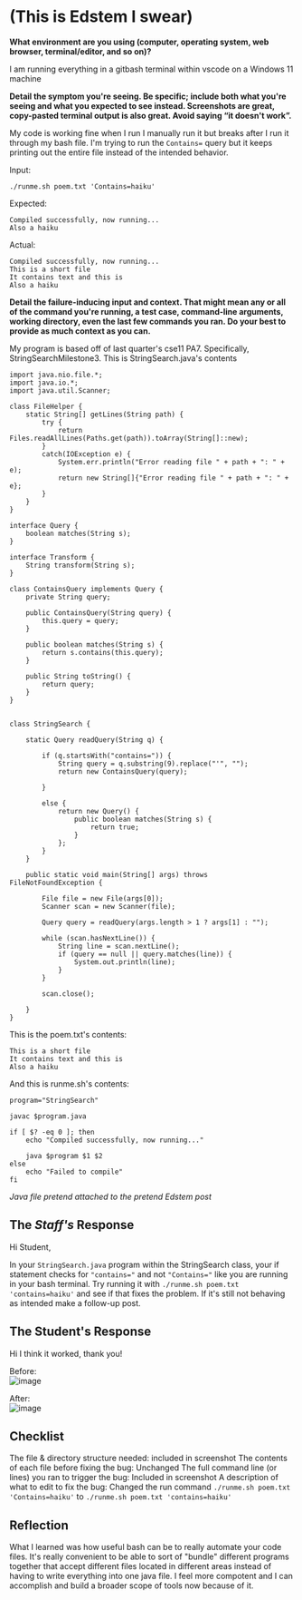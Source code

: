 # (This is Edstem I swear)

**What environment are you using (computer, operating system, web browser, terminal/editor, and so on)?**

I am running everything in a gitbash terminal within vscode on a Windows 11 machine

**Detail the symptom you're seeing. Be specific; include both what you're seeing and what you expected to see instead. Screenshots are great, copy-pasted terminal output is also great. Avoid saying “it doesn't work”.**

My code is working fine when I run I manually run it but breaks after I run it through my bash file. I'm trying to run the `Contains=` query but it keeps printing out the entire file instead of the intended behavior.

Input:
```
./runme.sh poem.txt 'Contains=haiku'
```
Expected:
```
Compiled successfully, now running...
Also a haiku
```
Actual:
```
Compiled successfully, now running...
This is a short file
It contains text and this is
Also a haiku
```

**Detail the failure-inducing input and context. That might mean any or all of the command you're running, a test case, command-line arguments, working directory, even the last few commands you ran. Do your best to provide as much context as you can.**

My program is based off of last quarter's cse11 PA7. Specifically, StringSearchMilestone3.
This is StringSearch.java's contents
```
import java.nio.file.*;
import java.io.*;
import java.util.Scanner;

class FileHelper {
    static String[] getLines(String path) {
        try {
            return Files.readAllLines(Paths.get(path)).toArray(String[]::new);
        }
        catch(IOException e) {
            System.err.println("Error reading file " + path + ": " + e);
            return new String[]{"Error reading file " + path + ": " + e};
        }
    }
}

interface Query {
    boolean matches(String s);
}

interface Transform {
    String transform(String s);
}

class ContainsQuery implements Query {
    private String query;

    public ContainsQuery(String query) {
        this.query = query;
    }

    public boolean matches(String s) {
        return s.contains(this.query);
    }

    public String toString() {
        return query;
    }
}


class StringSearch {

    static Query readQuery(String q) {

        if (q.startsWith("contains=")) {
            String query = q.substring(9).replace("'", "");
            return new ContainsQuery(query);
            
        }

        else {
            return new Query() {
                public boolean matches(String s) {
                    return true;
                }
            };
        }
    }

    public static void main(String[] args) throws FileNotFoundException {
        
        File file = new File(args[0]);
        Scanner scan = new Scanner(file);

        Query query = readQuery(args.length > 1 ? args[1] : "");

        while (scan.hasNextLine()) {
            String line = scan.nextLine();
            if (query == null || query.matches(line)) {
                System.out.println(line);
            }
        }
        
        scan.close();
    
    }
}
```
This is the poem.txt's contents:
```
This is a short file
It contains text and this is
Also a haiku
```

And this is runme.sh's contents:
```
program="StringSearch"

javac $program.java

if [ $? -eq 0 ]; then
    echo "Compiled successfully, now running..."

    java $program $1 $2
else
    echo "Failed to compile"
fi
```
*Java file pretend attached to the pretend Edstem post*

## The *Staff's* Response

Hi Student,

In your `StringSearch.java` program within the StringSearch class, your if statement checks for `"contains="` and not `"Contains="` like you are running in your bash terminal. Try running it with `./runme.sh poem.txt 'contains=haiku'` and see if that fixes the problem. If it's still not behaving as intended make a follow-up post.

## The Student's Response

Hi I think it worked, thank you!

Before:
<br />
![image](https://github.com/doduong102/How-to-Lab-5/assets/130004918/76f2bda3-1a65-4290-8ae9-60bb0c5a6725)

After:
<br />
![image](https://github.com/doduong102/How-to-Lab-5/assets/130004918/5679622e-c870-4de4-aca8-22dd2e3563e7)

## Checklist
The file & directory structure needed: included in screenshot
The contents of each file before fixing the bug: Unchanged
The full command line (or lines) you ran to trigger the bug: Included in screenshot
A description of what to edit to fix the bug: Changed the run command `./runme.sh poem.txt 'Contains=haiku'` to `./runme.sh poem.txt 'contains=haiku'`

## Reflection

What I learned was how useful bash can be to really automate your code files. It's really convenient to be able to sort of "bundle" different programs together that accept different files located in different areas instead of having to write everything into one java file. I feel more compotent and I can accomplish and build a broader scope of tools now because of it.

